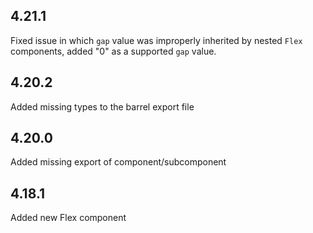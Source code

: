 ## 4.21.1

Fixed issue in which `gap` value was improperly inherited by nested `Flex` components, added "0" as a supported `gap` value.

## 4.20.2

Added missing types to the barrel export file

## 4.20.0

Added missing export of component/subcomponent

## 4.18.1

Added new Flex component
